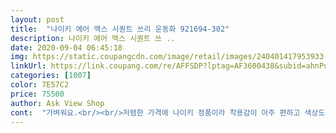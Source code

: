 ```yaml
---
layout: post 
title:  "나이키 에어 맥스 시퀀트 쓰리 운동화 921694-302" 
description: 나이키 에어 맥스 시퀀트 쓰 ..
date: 2020-09-04 06:45:18 
img: https://static.coupangcdn.com/image/retail/images/240401417953933-f773248b-36ae-45b8-817a-8e79c2fd5a92.png 
linkUrl: https://link.coupang.com/re/AFFSDP?lptag=AF3600438&subid=ahnPublicAsk&pageKey=1826602050&itemId=3099232936&vendorItemId=71087024344&traceid=V0-113-bd4d084ccc371320 
categories: [1007] 
color: 7E57C2 
price: 75500 
author: Ask View Shop 
cont:  "가벼워요.<br/><br/>저렴한 가격에 나이키 정품이라 착용감이 아주 편하고 색상도 실물이 산뜻하고 이뻐서 만족합니다<br/>" 
---
```

